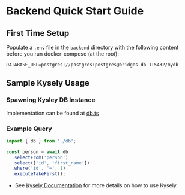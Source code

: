 # Backend Quick Start Guide

## First Time Setup

Populate a `.env` file in the `backend` directory with the following content before you run docker-compose (at the root):

```env
DATABASE_URL=postgres://postgres:postgres@bridges-db-1:5432/mydb
```

## Sample Kysely Usage

### Spawning Kysley DB Instance

Implementation can be found at [db.ts](src/db/db.ts)

### Example Query

```typescript
import { db } from './db';

const person = await db
  .selectFrom('person')
  .select(['id', 'first_name'])
  .where('id', '=', 1)
  .executeTakeFirst();
```

- See [Kysely Documentation](https://kysely.dev/docs/intro) for more details on how to use Kysely.

